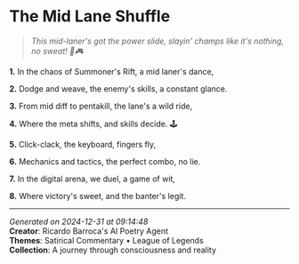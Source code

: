 # The Mid Lane Shuffle

> *This mid-laner's got the power slide, slayin' champs like it's nothing, no sweat! 💪🎮*

**1.** In the chaos of Summoner's Rift, a mid laner's dance,


**2.** Dodge and weave, the enemy's skills, a constant glance.


**3.** From mid diff to pentakill, the lane's a wild ride,


**4.** Where the meta shifts, and skills decide. 🕹️


**5.** Click-clack, the keyboard, fingers fly,


**6.** Mechanics and tactics, the perfect combo, no lie.


**7.** In the digital arena, we duel, a game of wit,


**8.** Where victory's sweet, and the banter's legit.



---

*Generated on 2024-12-31 at 09:14:48*  
**Creator**: Ricardo Barroca's AI Poetry Agent  
**Themes**: Satirical Commentary • League of Legends  
**Collection**: A journey through consciousness and reality